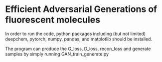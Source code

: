 # Efficient Adversarial Generations of fluorescent molecules
In order to run the code, python packages including (but not limited) deepchem, pytorch, numpy, pandas, and matplotlib should be installed.

The program can produce the G_loss, D_loss, recon_loss and generate samples by simply running GAN_train_generate.py
